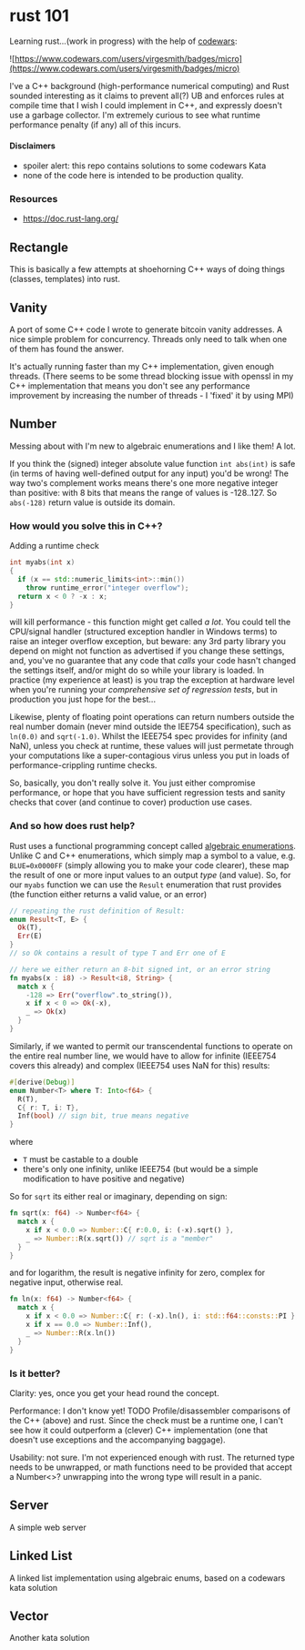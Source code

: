 # rust 101
Learning rust...(work in progress) with the help of [codewars](https://www.codewars.com):

![https://www.codewars.com/users/virgesmith/badges/micro](https://www.codewars.com/users/virgesmith/badges/micro)

I've a C++ background (high-performance numerical computing) and Rust sounded interesting as it claims to prevent all(?) UB and enforces rules at compile time that I wish I could implement in C++, and expressly doesn't use a garbage collector. I'm extremely curious to see what runtime performance penalty (if any) all of this incurs.

#### Disclaimers
- spoiler alert: this repo contains solutions to some codewars Kata
- none of the code here is intended to be production quality. 

### Resources
- https://doc.rust-lang.org/

## Rectangle
This is basically a few attempts at shoehorning C++ ways of doing things (classes, templates) into rust. 

## Vanity
A port of some C++ code I wrote to generate bitcoin vanity addresses. A nice simple problem for concurrency. Threads only need to talk when one of them has found the answer.

It's actually running faster than my C++ implementation, given enough threads. (There seems to be some thread blocking issue with openssl in my C++ implementation that means you don't see any performance improvement by increasing the number of threads - I 'fixed' it by using MPI)

## Number
Messing about with
I'm new to algebraic enumerations and I like them! A lot.

If you think the (signed) integer absolute value function `int abs(int)` is safe (in terms of having well-defined output for any input) you'd be wrong!
The way two's complement works means there's one more negative integer than positive: with 8 bits that means the range of values is -128..127. So `abs(-128)` return value is outside its domain. 

### How would you solve this in C++?
Adding a runtime check
```cpp
int myabs(int x)
{
  if (x == std::numeric_limits<int>::min())
    throw runtime_error("integer overflow");
  return x < 0 ? -x : x;
}
```
will kill performance - this function might get called *a lot*. You could tell the CPU/signal handler (structured exception handler in Windows terms) to raise an integer overflow exception, but beware: any 3rd party library you depend on might not function as advertised if you change these settings, and, you've no guarantee that any code that *calls* your code hasn't changed the settings itself, and/or might do so while your library is loaded. In practice (my experience at least) is you trap the exception at hardware level when you're running your *comprehensive set of regression tests*, but in production you just hope for the best...

Likewise, plenty of floating point operations can return numbers outside the real number domain (never mind outside the IEE754 specification), such as `ln(0.0)` and `sqrt(-1.0)`. Whilst the IEEE754 spec provides for infinity (and NaN), unless you check at runtime, these values will just permetate through your computations like a super-contagious virus unless you put in loads of performance-crippling runtime checks.

So, basically, you don't really solve it. You just either compromise performance, or hope that you have sufficient regression tests and sanity checks that cover (and continue to cover) production use cases.

### And so how does rust help?

Rust uses a functional programming concept called [algebraic enumerations](). Unlike C and C++ enumerations, which simply map a symbol to a value, e.g. `BLUE=0x0000FF` (simply allowing you to make your code clearer), these map the result of one or more input values to an output *type* (and value). So, for our `myabs` function we can use the `Result` enumeration that rust provides (the function either returns a valid value, or an error)

```rust
// repeating the rust definition of Result:
enum Result<T, E> {
  Ok(T),
  Err(E)
}
// so Ok contains a result of type T and Err one of E

// here we either return an 8-bit signed int, or an error string
fn myabs(x : i8) -> Result<i8, String> {
  match x {
    -128 => Err("overflow".to_string()),
    x if x < 0 => Ok(-x),
    _ => Ok(x)
  }
}
```
Similarly, if we wanted to permit our transcendental functions to operate on the entire real number line, we would have to allow for infinite (IEEE754 covers this already) and complex (IEEE754 uses NaN for this) results:

```rust
#[derive(Debug)]
enum Number<T> where T: Into<f64> {
  R(T),
  C{ r: T, i: T},
  Inf(bool) // sign bit, true means negative
}
```
where
- `T` must be castable to a double 
- there's only one infinity, unlike IEEE754 (but would be a simple modification to have positive and negative)

So for `sqrt` its either real or imaginary, depending on sign:

```rust
fn sqrt(x: f64) -> Number<f64> {
  match x {
    x if x < 0.0 => Number::C{ r:0.0, i: (-x).sqrt() },
    _ => Number::R(x.sqrt()) // sqrt is a "member"
  }
}
```
and for logarithm, the result is negative infinity for zero, complex for negative input, otherwise real.
```rust
fn ln(x: f64) -> Number<f64> {
  match x {
    x if x < 0.0 => Number::C{ r: (-x).ln(), i: std::f64::consts::PI },
    x if x == 0.0 => Number::Inf(),
    _ => Number::R(x.ln())
  }
}
```

### Is it better?

Clarity: yes, once you get your head round the concept.

Performance: I don't know yet! TODO Profile/disassembler comparisons of the C++ (above) and rust. Since the check must be a runtime one, I can't see how it could outperform a (clever) C++ implementation (one that doesn't use exceptions and the accompanying baggage).

Usability: not sure. I'm not experienced enough with rust. The returned type needs to be unwrapped, or math functions need to be provided that accept a Number<>? unwrapping into the wrong type will result in a panic.

## Server

A simple web server

## Linked List

A linked list implementation using algebraic enums, based on a codewars kata solution

## Vector

Another kata solution

